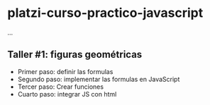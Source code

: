 # platzi-curso-practico-javascript

...

## Taller #1: figuras geométricas

- Primer paso: definir las formulas
- Segundo paso: implementar las formulas en JavaScript
- Tercer paso: Crear funciones
- Cuarto paso: integrar JS con html
